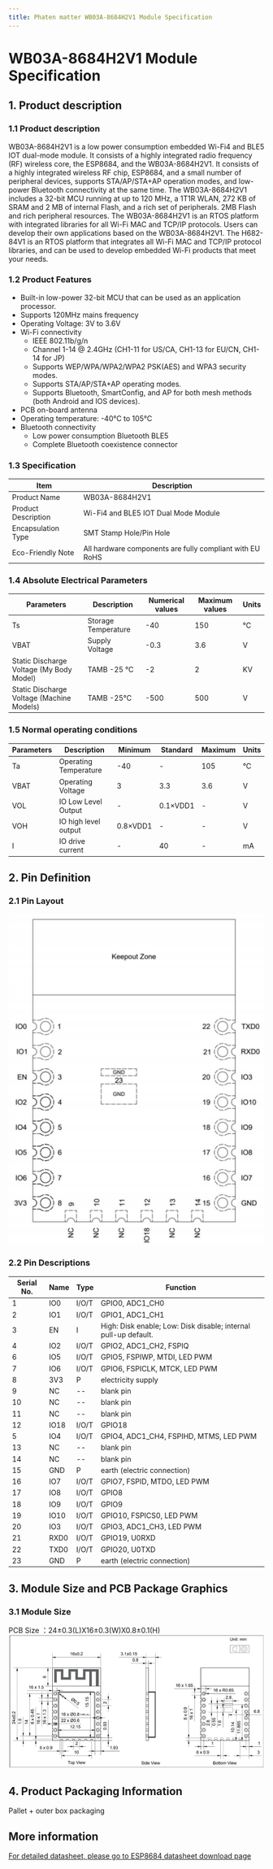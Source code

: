 ```yaml
---
title: Phaten matter WB03A-8684H2V1 Module Specification
---
```


# WB03A-8684H2V1 Module Specification

## 1. Product description
### 1.1 Product description
 WB03A-8684H2V1 is a low power consumption embedded Wi-Fi4 and BLE5 IOT dual-mode module. It consists of a highly integrated radio frequency (RF) wireless core, the ESP8684, and the WB03A-8684H2V1.
It consists of a highly integrated wireless RF chip, ESP8684, and a small number of peripheral devices, supports STA/AP/STA+AP operation modes, and low-power Bluetooth connectivity at the same time.
 The WB03A-8684H2V1 includes a 32-bit MCU running at up to 120 MHz, a 1T1R WLAN, 272 KB of SRAM and 2 MB of internal Flash, and a rich set of peripherals.
2MB Flash and rich peripheral resources.
 The WB03A-8684H2V1 is an RTOS platform with integrated libraries for all Wi-Fi MAC and TCP/IP protocols. Users can develop their own applications based on the WB03A-8684H2V1.
The H682-84V1 is an RTOS platform that integrates all Wi-Fi MAC and TCP/IP protocol libraries, and can be used to develop embedded Wi-Fi products that meet your needs.

### 1.2 Product Features

- Built-in low-power 32-bit MCU that can be used as an application processor.
- Supports 120MHz mains frequency
- Operating Voltage: 3V to 3.6V
- Wi-Fi connectivity
    - IEEE 802.11b/g/n
    - Channel 1-14 @ 2.4GHz (CH1-11 for US/CA, CH1-13 for EU/CN, CH1-14 for JP) 
    - Supports WEP/WPA/WPA2/WPA2 PSK(AES) and WPA3 security modes.
    - Supports STA/AP/STA+AP operating modes.
    - Supports Bluetooth, SmartConfig, and AP for both mesh methods (both Android and IOS devices).
- PCB on-board antenna
- Operating temperature: -40°C to 105°C
- Bluetooth connectivity
    - Low power consumption Bluetooth BLE5
    - Complete Bluetooth coexistence connector

### 1.3 Specification

| Item | Description |
| --- | --- |
| Product Name | WB03A-8684H2V1 |
| Product Description | Wi-Fi4 and BLE5 IOT Dual Mode Module |
| Encapsulation Type | SMT Stamp Hole/Pin Hole |
| Eco-Friendly Note | All hardware components are fully compliant with EU RoHS |


### 1.4 Absolute Electrical Parameters

| Parameters | Description | Numerical values | Maximum values | Units |
| --- | --- | --- | --- | --- | 
| Ts | Storage Temperature | -40 | 150 | ℃ |
| VBAT | Supply Voltage | -0.3 | 3.6 | V |
| Static Discharge Voltage (My Body Model) | TAMB -25 °C | -2 | 2 | KV |
| Static Discharge Voltage (Machine Models) | TAMB -25°C | -500 | 500 | V |


### 1.5 Normal operating conditions

| Parameters | Description | Minimum | Standard | Maximum | Units | 
| --- | --- | --- | --- | --- | --- |
| Ta | Operating Temperature | -40 | - | 105 | ℃ | VBAT | Operating Voltage | 3 | 3.3 | 3.6 | V |
| VBAT | Operating Voltage | 3 | 3.3 | 3.6 | V |
| VOL | IO Low Level Output | - | 0.1×VDD1 | - | V |
| VOH | IO high level output | 0.8×VDD1 | - | - | V |
| I | IO drive current | - | 40 | - | mA |

<!-- ## 2、射频参数
### 2.1 Wi-Fi射频性能

Wi-Fi基本射频性能

| 产品特性 | 产品描述 |
| --- | --- |
| ⽆线标准 | IEEE 802.11 b/g/n |
| ⼯作频率 | 2.400 GHz ~ 2.4835 GHz (2.4 GHz ISM Band) |
| 调制⽅法 | DSSS,DBPSK, DQPSK, CCK and OFDM (BPSK/QPSK/16-QAM/ 64-QAM) |
| Wi-Fi通道 | Channel 1-14@2.4GHz(CH1-11 for US/CA, CH1-13 for EU/CN, CH1-14 for JP) |
| 天线类型 | PCB板载天线 |

Wi-Fi发射性能

| TX | 最⼩值 | 典型值 | 最⼤值模式 | 单位 |
| --- | --- | --- | --- | --- |
| 802.11b@1Mbps EVM≤-21dB | - | 21 | - | dBm |
| 802.11b@11Mbps EVM≤-21dB | - | 21 | - | dBm |
| 802.11g@54Mbps EVM≤-25dB | - | 19 | - | dBm |
| 802.11g@6Mbps EVM≤-5dB | - | 21 | - | dBm |
| 802.11n@HT20 MCS0 EVM≤-5dB | - | 20 | - | dBm |
| 频偏误差 | -12 | - | 12 | ppm |

Wi-F接收性能

| | RX | 典型值 | 单位 |
| --- | --- | --- |
| 802.11b@11Mbps PER≤10% | -90 | dBm |
| 802.11n@HT20 MCS7 PER≤10% | -74 | dBm |
| 802.11g@54Mbps PER≤10% | -77 | dBm |

### 2.2 蓝⽛技术指标

蓝⽛基本规格

| 产品特性 | 产品描述 |
|---------|---------|
| 蓝⽛规格 | BLE5    |
| ⼯作频率 | 2.402~2.480GHz |

蓝⽛发射性能

| TX | 最⼩值 | 典型值 | 最⼤值 | 单位 |
|----|-------|-------|-------|-----|
| 发射功率 | -24 | - | 21 | dBm |
| 连接速率 | - | 1 | - | Mbps |
| 连接速率 | - | 1 | - | Mbps |

蓝⽛接收性能

| RX | 典型值 | 单位 |
|----|--------|-----|
| 灵敏度 @ PER≤1% | ≤-85 | dBm | -->

<!-- ## 3、天线信息
### 3.1 天线类型

PCB板载天线

### 3.2 天线设计注意事项
 当Wi-Fi模组上使⽤PCB 板载天线时，为确保Wi-Fi 性能的最优化，建议模组天线部分和其他⾦属件距
离⾄少在15mm 以上。⽤⼾PCB 板在天线区域勿⾛线甚⾄覆铜，以免影响天线性能。

![](/assets/images/matter/板载天线.png) -->

## 2. Pin Definition
### 2.1 Pin Layout

![](/assets/images/matter/8684-01c管脚.png)

### 2.2 Pin Descriptions

| Serial No. | Name | Type | Function |
| ---- | ---- | ---- | ---- |
| 1 | IO0 | I/O/T | GPIO0, ADC1_CH0 |
| 2 | IO1 | I/O/T | GPIO1, ADC1_CH1 |
| 3 | EN | I | High: Disk enable; Low: Disk disable; internal pull-up default. |
| 4 | IO2 | I/O/T | GPIO2, ADC1_CH2, FSPIQ |
| 6 | IO5 | I/O/T | GPIO5, FSPIWP, MTDI, LED PWM |
| 7 | IO6 | I/O/T | GPIO6, FSPICLK, MTCK, LED PWM |
| 8 | 3V3 | P | electricity supply |
| 9 | NC | -- | blank pin |
| 10 | NC | -- | blank pin |
| 11 | NC | -- | blank pin |
| 12 | IO18 | I/O/T | GPIO18 |
| 5 | IO4 | I/O/T | GPIO4, ADC1_CH4, FSPIHD, MTMS, LED PWM |
| 13 | NC | -- | blank pin |
| 14 | NC | -- | blank pin |
| 15 | GND | P | earth (electric connection) |
| 16 | IO7 | I/O/T | GPIO7, FSPID, MTDO, LED PWM |
| 17 | IO8 | I/O/T | GPIO8 |
| 18 | IO9 | I/O/T | GPIO9 |
| 19 | IO10 | I/O/T | GPIO10, FSPICS0, LED PWM |
| 20 | IO3 | I/O/T | GPIO3, ADC1_CH3, LED PWM |
| 21 | RXD0 | I/O/T | GPIO19, U0RXD |
| 22 | TXD0 | I/O/T | GPIO20, U0TXD |
| 23 | GND | P | earth (electric connection) |

## 3. Module Size and PCB Package Graphics
### 3.1 Module Size
PCB Size ：24±0.3(L)X16±0.3(W)X0.8±0.1(H)
![](/assets/images/matter/8684-01c尺寸.png)

## 4. Product Packaging Information

Pallet + outer box packaging

## More information

[For detailed datasheet, please go to ESP8684 datasheet download page](../../download/8720df/8720df_datasheet.md#esp8684)